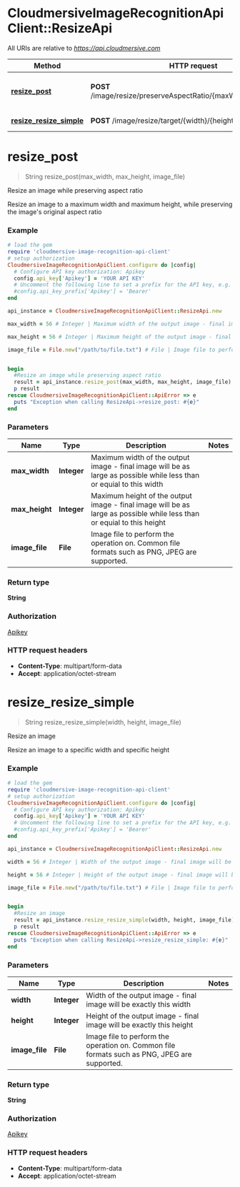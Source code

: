 # CloudmersiveImageRecognitionApiClient::ResizeApi

All URIs are relative to *https://api.cloudmersive.com*

Method | HTTP request | Description
------------- | ------------- | -------------
[**resize_post**](ResizeApi.md#resize_post) | **POST** /image/resize/preserveAspectRatio/{maxWidth}/{maxHeight} | Resize an image while preserving aspect ratio
[**resize_resize_simple**](ResizeApi.md#resize_resize_simple) | **POST** /image/resize/target/{width}/{height} | Resize an image


# **resize_post**
> String resize_post(max_width, max_height, image_file)

Resize an image while preserving aspect ratio

Resize an image to a maximum width and maximum height, while preserving the image's original aspect ratio

### Example
```ruby
# load the gem
require 'cloudmersive-image-recognition-api-client'
# setup authorization
CloudmersiveImageRecognitionApiClient.configure do |config|
  # Configure API key authorization: Apikey
  config.api_key['Apikey'] = 'YOUR API KEY'
  # Uncomment the following line to set a prefix for the API key, e.g. 'Bearer' (defaults to nil)
  #config.api_key_prefix['Apikey'] = 'Bearer'
end

api_instance = CloudmersiveImageRecognitionApiClient::ResizeApi.new

max_width = 56 # Integer | Maximum width of the output image - final image will be as large as possible while less than or equial to this width

max_height = 56 # Integer | Maximum height of the output image - final image will be as large as possible while less than or equial to this height

image_file = File.new("/path/to/file.txt") # File | Image file to perform the operation on.  Common file formats such as PNG, JPEG are supported.


begin
  #Resize an image while preserving aspect ratio
  result = api_instance.resize_post(max_width, max_height, image_file)
  p result
rescue CloudmersiveImageRecognitionApiClient::ApiError => e
  puts "Exception when calling ResizeApi->resize_post: #{e}"
end
```

### Parameters

Name | Type | Description  | Notes
------------- | ------------- | ------------- | -------------
 **max_width** | **Integer**| Maximum width of the output image - final image will be as large as possible while less than or equial to this width | 
 **max_height** | **Integer**| Maximum height of the output image - final image will be as large as possible while less than or equial to this height | 
 **image_file** | **File**| Image file to perform the operation on.  Common file formats such as PNG, JPEG are supported. | 

### Return type

**String**

### Authorization

[Apikey](../README.md#Apikey)

### HTTP request headers

 - **Content-Type**: multipart/form-data
 - **Accept**: application/octet-stream



# **resize_resize_simple**
> String resize_resize_simple(width, height, image_file)

Resize an image

Resize an image to a specific width and specific height

### Example
```ruby
# load the gem
require 'cloudmersive-image-recognition-api-client'
# setup authorization
CloudmersiveImageRecognitionApiClient.configure do |config|
  # Configure API key authorization: Apikey
  config.api_key['Apikey'] = 'YOUR API KEY'
  # Uncomment the following line to set a prefix for the API key, e.g. 'Bearer' (defaults to nil)
  #config.api_key_prefix['Apikey'] = 'Bearer'
end

api_instance = CloudmersiveImageRecognitionApiClient::ResizeApi.new

width = 56 # Integer | Width of the output image - final image will be exactly this width

height = 56 # Integer | Height of the output image - final image will be exactly this height

image_file = File.new("/path/to/file.txt") # File | Image file to perform the operation on.  Common file formats such as PNG, JPEG are supported.


begin
  #Resize an image
  result = api_instance.resize_resize_simple(width, height, image_file)
  p result
rescue CloudmersiveImageRecognitionApiClient::ApiError => e
  puts "Exception when calling ResizeApi->resize_resize_simple: #{e}"
end
```

### Parameters

Name | Type | Description  | Notes
------------- | ------------- | ------------- | -------------
 **width** | **Integer**| Width of the output image - final image will be exactly this width | 
 **height** | **Integer**| Height of the output image - final image will be exactly this height | 
 **image_file** | **File**| Image file to perform the operation on.  Common file formats such as PNG, JPEG are supported. | 

### Return type

**String**

### Authorization

[Apikey](../README.md#Apikey)

### HTTP request headers

 - **Content-Type**: multipart/form-data
 - **Accept**: application/octet-stream



